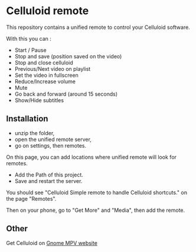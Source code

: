 # Celluloid remote
This repository contains a unified remote to control your Celluloid software.

With this you can :

- Start / Pause
- Stop and save (position saved on the video)
- Stop and close celluloid
- Previous/Next video on playlist 
- Set the video in fullscreen
- Reduce/Increase volume
- Mute
- Go back and forward (around 15 seconds)
- Show/Hide subtitles


## Installation

- unzip the folder, 
- open the unified remote server, 
- go on settings, then remotes.

On this page, you can add locations where unified remote will look for remotes. 
- Add the Path of this project.
- Save and restart the server.

You should see "Celluloid Simple remote to handle Celluloid shortcuts." on the page "Remotes".

Then on your phone, go to "Get More" and "Media", then add the remote.


## Other

Get Celluloid on [Gnome MPV website](https://celluloid-player.github.io/)
